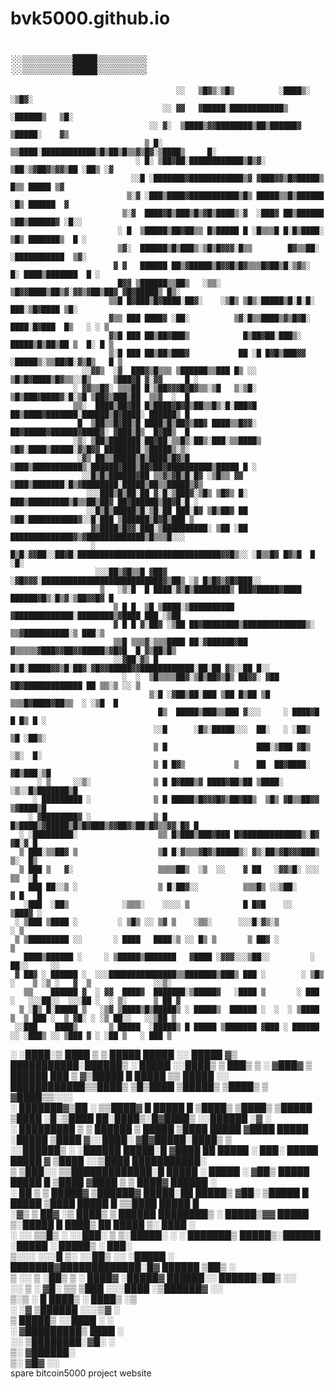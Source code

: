 # bvk5000.github.io
#   ░▒▒▒▒██▒▒▒▒                                                    
                                         ░░   ▒█▓▒░▒█▒          ░████▒░ ░▒█▓░                                          
                                      ░░ ▓▓   ▓█████░████████████▒ ░██████▒   ▒█░                                      
                                   ░░ ▓░  ▒████▒▓▓████████▒██▒██████▓ ▒█████░    ▓▒                                    
                                  ▒ █░ ▒▒████░████████████▒█▒██▒█▒▒▓▒█▓░▒████▒     █░                                  
                                ░ █░ ▒██▓██░████████████▒█▒▓░  ▒██░▒▓██▓▒▓▓▒██ ░██▒ ░▓                                 
                               ░░█ ░███████▓████████████▒▓ ▓███▓▓▒█▓█████▒ █▒▒ █████ ▒▓                                
                              ▒░▓ ░███▒████▓███████████▒█▒ █████▒▒█▒██████ ░█▒ ██████  ▓                               
                             ▒░▓  ████▓█▒███▒█▒▓█▒████▒░▓  ░███▓ ██▒██████ ▒██▒██████▓ ░█░░                            
                            ░ █  ▒█████▒██▓██▒▒ █▒█████ █ ░█▒▒▒█ █░█▒████░ ▒█▒ ███████▒  █ ░                           
                            ▒▓░  ██████▒█▒███▒░▒█▒█▓▓▓░█▒▒        █▓▒▒██░  ░███████████  ▒▓░                           
                           ▓ ▓   ██████ ██▒▓█████▒█▓▓█▒█▓▒▒▒█▓██▒█░▒▓▒░  █░ ████▒███████  █ ░                          
                            █▓▓ ▒██████▒▒██▒   ░▒▒░    ▒█▓▓████▒██▒▓░▓▓▒▓██▒██▓ ▓█▓█████▒ █▒░                          
                          ▒▒█ █▓███▒█▓████░██▓░    ░▒█▒ ▒█▒░█████▒█░█░█░      ███░▒█▓████ ▒█░                          
                          ▓▒▒ ███ ████▓ ░██░          ▒▓░█▒▒████▒▓▒█▓█░        ████░█▓███  █▒   ░ ░ ▒                  
                          ▓▒█ ███ ██▒██▓███▒            █▒██▓██░███▒░          █████▒█▒██▒██ ▒  █░ █ ▒                 
                          ▒░█ ███ ██▒██▒███▓           ██ ░█ █▓█▒███▓▓       ░█████▒░▒▒██▓█░▓▒█▒   █ ▒                 
                    ░░▓▓▒  ░▓  ███▓▒█▒▒▒ ▒██████▒▒███ █▒ ░░ ▒█▒█▓████▒█▓▒▒░░█▒     ▒███▓█ ▓░▓▓     █ ░                 
                  ░ ▓▓▒▒█▓░ ▒▒▒██ █░▒██▓▓▓█▓█▓▒▒░▒█   ▒░▒█░ ▒█▒███▓████▓░█░▒█ ▒██▓▒███▒██  ▒▒▓  ░  █                   
                  ▒▒░  ████▒██▓██ █▒████▓█▓█▒██▒▒█▒░█░███▓█ ██▒████▓███████░██████▒█▓████░ ██████▒ █                   
                   █  ▒██▒▒█▓██▒█ ████▒█▒██▓▒██▓ ████▒▒█▓▓░ ██▓█████▓██████▓████▓░ ▓███▒█▒  █▓██▒  █                   
                  ░▒░ ▒██▒███████░██▓██░▒▒█▒░██▒░███░▒▒████▒ ▒█▓░████▒█████░▓▒█▓▓ ████████░▒█████▒░▒░                  
                   ░▓▒ ██▒▒█████▒█▒████▒█▓▒█  ▒███▒███████████▒░██████▓███▒██▓██▓██████████▒█████ █ ░                  
                    ░░█▒█▒██████▓██ ▒▒▓▒▓█▒█░█▓ ░▒█▒▒ ▓▓ ▒███▒███████░█▒▓████████░█████▒██▒▒█████▒▓▒                   
                     ░░░███▒█▒██░██ ▓░█░▒███▓░▒█▒ ▒█▓▒ █░ ███▒█████████▒█▒▒██▒██▓ ██▓██████▒██▓█░█ ░                   
                     ░░█▒█▒█████▒█░▒█░██ ███░█▓ ▒█▒██▓ ██ ▒██░███████████▓░░█░███ ▒██████▒█▓█▒███ ▒                    
                      ▓▒████▒█▓▓░███░▒██████████░ ▒██ ░██  ██████████████▓▒▓█████████████▒█▒▒▒█░░░                     
                      ░ █▒█░▓▓██░░██▓█░████████████████████████████████▓▓█▒░░ ░█▒▒█▓ █▓▒█  █  ░█░                      
                       ░░░██▒▓█▒▒█ ▓██▓ ░▓█▓▓▓░███████████████████████████▓▒██▒ ░▒ █▒█▓▒▓█▓███░░                       
                        ▒   ░▒░█  █ ████░▓▒█▒████████▒ ███▓█████▓████ ██████▓█▒░█▒▓░▒██▓▓█▓ █                          
                           ▒ █ █  ▒█ ▒████░▒██████████ ▓█████████████░████████▒▓████ ███ ░▒██                          
                           ▓ █ █ ▓░██▓ ░▒██ ██▓████████▒██████████████▒░  ▒▒▓██████████░▒ ███░▒                        
                           ▒▒█ ▒▒▒▓░▒▒▒████ ██░▓██████▓██ ▓▒▒▒▒▒▓███▓▓██▓▓█████▒▓█▓█  █ ▓▒██▒█▒                        
                           ░░▓██░▓▒ █ █▒█░█████▓▓▒█░██▓░▓█▓▓█████▓▓████████████░██░██ ▓▒░░██ █░░                       
                             ░  ░  ▒█▒▒▒▒██▓░▒█▒██▓▒█▒ ██▓▓░ ▓██  ▓█▓█████████████ ██ ▒▒░▒ ░░ ▒                        
                                   ▒░█ ░▓██▒██░███ ▒██ █▒██ ▒█  ▒▒▒█▓████▓██▒▒  ░ ░▒█  █                               
                                     █▒  █████▒███▒▒███ ▓░░░     ░ ████▓█         █ █▒ █ ░                             
                                    ░░█      ░█▒░█████░░░  ██░   ░ ░██▒          ▒█ ░██▒░                              
                                    ▒ █                    ███░▒███ ▓█▒     ░▒░  █░                                    
                                    ▒ █ █▓▒           ▒    ██  ██▓████░  ▓█▒███░▒█                                     
          ░ ▒     ░░▒░              ▒ █ █▓███▒▓ ████▓██▒██ ▒████░  ░▒░░█▒███████▒█                                     
         ░ █████████ ░              ▒ █ █████▒█▓▓▓█▓▒██▓██▒  ▒█▒ ▓█▒▒██▓▓ ▒▓████▒█                                     
        ░ ▓████████▓ ░              ▒ █ █▒████▒▓█████▒█▒█▓███▒▓▓██▓▒██▒█▓▒▒▓▓░█▓ █                                     
      ░ ░█████████░                  ▒▒ █▒███▒███▓███ █▓█████████████▒░█▓   ▓█░▓ █                                     
      ▒ ███░▒▒██▓ ▒                  ▒█ █░▓▒▒▒▓█▓▒█████▒░ ▓▒░██▒▓█▓▓▓███▒    ▒░  █▒                                    
      ▒ ███ ▒   ▓░                   ▒▒▒▒██▒  ░▒  ░░    ▓ ██   ░▓▓▒█░ ░░░    ▒▒  ░█                                    
        ███ ██░░▒ ░                  ▒ █░██▓░░          ▒▒▒█▒ ░░▒██░        ▓ █   █                                    
       ░███  ░██▒            ░▒▒▒░    ░░░░ ▒            █ █▓█    ░░           ▒███▓ ░                                  
     ░ ▒███ ▒████ ░         ░ ▒█▒ ░░ ▒▓ ▒    ░▒▒░      ░░░█░▓▒░▒                ░ ▒                                    
     ▒ ▒█████████ ░░       ░ ████   ████░▒ ░░ █▒ ▒       ▒ ██▓ ░            ▒                                          
       ████▒██████ ░     ░ ▒█████▒███████   ▓████ ░▓▓▓░░░▒██░░         ░ ██░░     ░░                                   
     ▓ ██▓ ░ ██████ ░  ░░░███████████████▒▒███████▒███▒ ███ ░        ░ ▒█▒ ░    ▒ ░▒ ░   ▓  ▒              ░░▒░        
       ▒▒    ██████ ▓  ░ ▓▓  ████▓  ███████░▒█████▓   ░████ ▒       ░ ███ ░   ░░░██░░  ░░░██ ░  ░ ▒░      ▒ ██ ▓       
      ▒ ░█▒ █░█████ ▒   ░▒▓ ▒████▒█▒█████▒ ░ █████▒  ██████ ░  ░  ░ ▒████ ▒  ▒ ███ ░  ▒ ▓█░ ░ ░▒ ██░░   ░░▒██ ▒        
     ░░███    ████▒       ▒ █████  ░█████▒ █ █████ ▒███████ ▓███ ░ ██████ ░░ ░███▒ ░░ ▒███ ▓ ░ ░██ ▒   ░ ███ ▒         
   ░ ░████░▒  ████ ▒      ▒ █████   █████ ░░ █████ ▓▒ ███████████░██████▒ ░ █████  ░░████▒ ▒  ███▒ ▒ ░ ▓███▓ ▒         
     ██████   ███ ▒       ▓▒█████ █ █████ ▒▒ █████ ░░ ████████████▒▒████▒ ▒█▒████  ▒█████▒  ▒████▒  ▒ ▓████▒▒░░░       
   ░ ███████▓▒██ ░        ▒▒████▓ █ █████ █ ▒████▒   ▒████▒ ▒█████ ▒████ ░█░▒████ ██░████▒░█▓████▒ ░░██████  ░▓ ░      
    ░ █████████ ▒        ▒ ██████ ▒ █████   ▒████    █████   ▓████ █████   ░█████   ▒████ ▓░░████░ ▓█▓█████░████▒ ▒    
     ░░██████▒ ░          ░██████   █████░█ ▓████ ██ █████  ░ ███░ █████    █████ ▓ ▒████ ░░▒████     ███████████░     
      ▒ ▒███░░            ▒▒█████████████░█ █████ ░  █████ ░ ▓██▒  █████    █████ █ ▒████   ▓████ ▒ ▒ ████▓ ██████ ░   
       ░ ██ ▒             ▒ █████▓ ▒██████▓ █████░██ █████▒ ▓██░  ▒█████ █  █████   ▒████   █████ █ ▒▒████   █████ █   
        ░▓▒                ▒ ██▓ ░▒ ████▒ ▒ ██████   ████████▒ ░   █████▒▓▓ █████ ▒░█████ █ ████▒ ██ █████ ▒░ ████ ░   
                            ░  ░░  ▒▒█▒ ░  ░░███░ ▒ ▒░█████░ ░   ░ ███████▒ █████▒░██████  ░█████  ░ █████▒ ░ ███░     
                                    ▒░░░   ░░░█ ▒░   ░░██▒ ░░      ░█████ ░ ███████▓█████████████░█▓ ██████  ▒██▒ ░    
                                                      ▒  ░░       ▒ ░██▒ ▒ ░ ████▓  ░█████▓ ██████░░ ██████▒██▒ ░░     
                                                                   ░░  ▒    ░ ▓█░ ▒▒ ▒███ ░░░████   ░▒██████▓ ░░       
                                                                              ▒░▒      ░ █    ████▒ ░ ████▒ ░▒         
                                                                                     ░   ░▓ ▒██████ ░░░▒▓ ░            
                                                                                  ▒  █████▒  ░░████    ░ ░             
                                                                                ░ ▓█████████▒  ████ ░                  
                                                                                ░░   ▒████████░▓█░ ░                   
                                                                                     ▒░ ▓██████░                       
                                                                                       ▒░ ▓█▓ ░░                       
spare bitcoin5000 project website
